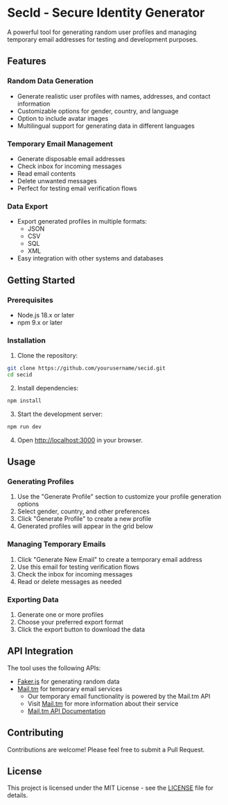 # SecId - Secure Identity Generator

A powerful tool for generating random user profiles and managing temporary email addresses for testing and development purposes.

## Features

### Random Data Generation
- Generate realistic user profiles with names, addresses, and contact information
- Customizable options for gender, country, and language
- Option to include avatar images
- Multilingual support for generating data in different languages

### Temporary Email Management
- Generate disposable email addresses
- Check inbox for incoming messages
- Read email contents
- Delete unwanted messages
- Perfect for testing email verification flows

### Data Export
- Export generated profiles in multiple formats:
  - JSON
  - CSV
  - SQL
  - XML
- Easy integration with other systems and databases

## Getting Started

### Prerequisites
- Node.js 18.x or later
- npm 9.x or later

### Installation

1. Clone the repository:
```bash
git clone https://github.com/yourusername/secid.git
cd secid
```

2. Install dependencies:
```bash
npm install
```

3. Start the development server:
```bash
npm run dev
```

4. Open [http://localhost:3000](http://localhost:3000) in your browser.

## Usage

### Generating Profiles
1. Use the "Generate Profile" section to customize your profile generation options
2. Select gender, country, and other preferences
3. Click "Generate Profile" to create a new profile
4. Generated profiles will appear in the grid below

### Managing Temporary Emails
1. Click "Generate New Email" to create a temporary email address
2. Use this email for testing verification flows
3. Check the inbox for incoming messages
4. Read or delete messages as needed

### Exporting Data
1. Generate one or more profiles
2. Choose your preferred export format
3. Click the export button to download the data

## API Integration

The tool uses the following APIs:
- [Faker.js](https://fakerjs.dev/) for generating random data
- [Mail.tm](https://mail.tm/) for temporary email services
  - Our temporary email functionality is powered by the Mail.tm API
  - Visit [Mail.tm](https://mail.tm/) for more information about their service
  - [Mail.tm API Documentation](https://docs.mail.tm/)

## Contributing

Contributions are welcome! Please feel free to submit a Pull Request.

## License

This project is licensed under the MIT License - see the [LICENSE](LICENSE) file for details.
